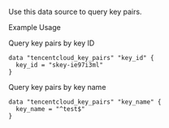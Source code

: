Use this data source to query key pairs.

Example Usage

Query key pairs by key ID

```hcl
data "tencentcloud_key_pairs" "key_id" {
  key_id = "skey-ie97i3ml"
}
```

Query key pairs by key name
```hcl
data "tencentcloud_key_pairs" "key_name" {
  key_name = "^test$"
}
```